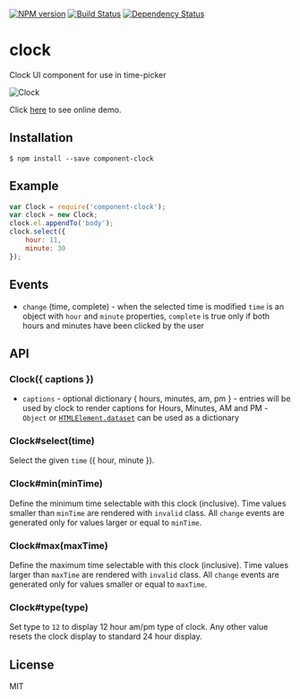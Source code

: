 [![NPM version][npm-image]][npm-url]
[![Build Status][travis-image]][travis-url]
[![Dependency Status][gemnasium-image]][gemnasium-url]

# clock

  Clock UI component for use in time-picker

  ![Clock](https://gist.github.com/pirxpilot/5011178/raw/9da0b4c2194444a6a3965d71adaf2b8c59f1faba/preview.png)

  Click [here](http://pirxpilot.github.io/clock/) to see online demo.

## Installation

    $ npm install --save component-clock

## Example

```js
var Clock = require('component-clock');
var clock = new Clock;
clock.el.appendTo('body');
clock.select({
	hour: 11,
	minute: 30
});
```

## Events

  - `change` (time, complete) - when the selected time is modified
  	`time` is an object with `hour` and `minute` properties,
  	`complete` is true only if both hours and minutes have been clicked by the user

## API

### Clock({ captions })

- `captions` - optional dictionary { hours, minutes, am, pm } - entries will be used by clock to render
captions for Hours, Minutes, AM and PM - `Object` or [`HTMLElement.dataset`][dataset] can be used as a dictionary

### Clock#select(time)

Select the given `time` ({ hour, minute }).

### Clock#min(minTime)

Define the minimum time selectable with this clock (inclusive). Time values smaller than `minTime`
are rendered with `invalid` class. All `change` events are generated only for values larger or equal
to `minTime`.

### Clock#max(maxTime)

Define the maximum time selectable with this clock (inclusive). Time values larger than `maxTime`
are rendered with `invalid` class. All `change` events are generated only for values smaller or equal
to `maxTime`.

### Clock#type(type)

Set type to `12` to display 12 hour am/pm type of clock. Any other value resets the clock display
to standard 24 hour display.

## License

  MIT

[dataset]: https://developer.mozilla.org/en-US/docs/Web/API/HTMLElement/dataset

[npm-image]: https://img.shields.io/npm/v/component-clock.svg
[npm-url]: https://npmjs.org/package/component-clock

[travis-url]: https://travis-ci.org/pirxpilot/clock
[travis-image]: https://img.shields.io/travis/pirxpilot/clock.svg

[gemnasium-image]: https://img.shields.io/gemnasium/pirxpilot/clock.svg
[gemnasium-url]: https://gemnasium.com/pirxpilot/clock

